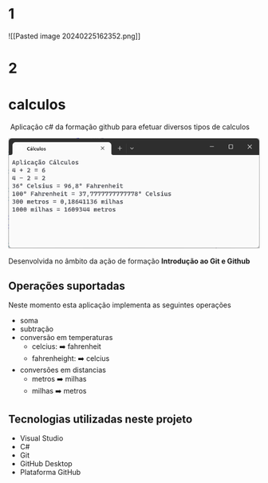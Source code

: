 

# 1

![[Pasted image 20240225162352.png]]

# 2


# calculos

 Aplicação c# da formação github para efetuar diversos tipos de calculos

![Aplicação Calculos](aplicacao-calculos.png)

Desenvolvida no âmbito da ação de formação **Introdução ao Git e Github**

## Operações suportadas
Neste momento esta aplicação implementa as seguintes operações

- soma
- subtração
- conversão em temperaturas
	- celcius: :arrow_right: fahrenheit
	- fahrenheight: :arrow_right: celcius
- conversões em distancias
	- metros :arrow_right: milhas
	- milhas :arrow_right: metros
## Tecnologias utilizadas neste projeto

- Visual Studio
- C#
- Git
- GitHub Desktop
- Plataforma GitHub
